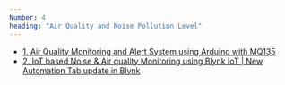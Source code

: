 ```yaml
---
Number: 4
heading: "Air Quality and Noise Pollution Level"
---
```


- [1. Air Quality Monitoring and Alert System using Arduino with MQ135](https://www.youtube.com/watch?v=SCXteaUVICw)
- [2. IoT based Noise & Air quality Monitoring using Blynk IoT | New Automation Tab update in Blynk](https://www.youtube.com/watch?v=p3-0mWkOFBk)
